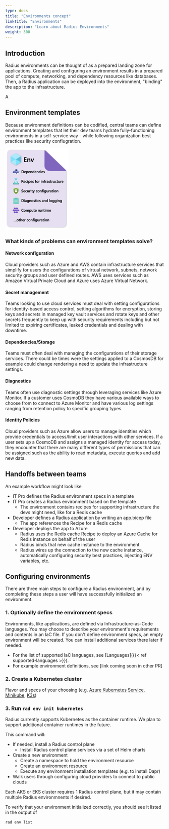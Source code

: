 ```yaml
---
type: docs
title: "Environments concept"
linkTitle: "Environments"
description: "Learn about Radius Environments"
weight: 300
---
```


## Introduction
Radius environments can be thought of as a prepared landing zone for applications. Creating and configuring an environment results in a prepared pool of compute, networking, and dependency resources like databases. Then, a Radius application can be deployed into the environment, "binding" the app to the infrastructure. 

A

## Environment templates
Because environment definitions can be codified, central teams can define environment templates that let their dev teams hydrate fully-functioning environments in a self-service way - while following organization best practices like security confiugration. 

<img src="env-template-example.png" alt="Diagram of example contents for an environment template. It contains dependencies like Dapr, recipes for infrastructure, security configuration, diagnostics and logging, and compute runtime." width="200" />

### What kinds of problems can environment templates solve?
#### Network configuration
Cloud providers such as Azure and AWS contain infrastructure services that simplify for users the configurations of virtual network, subnets, network security groups and user defined routes. AWS uses services such as Amazon Virtual Private Cloud and Azure uses Azure Virtual Network.
#### Secret management
Teams looking to use cloud services must deal with setting configurations for identity-based access control, setting algorithms for encryption, storing keys and secrets in managed key vault services and rotate keys and other secrets frequently to keep up with security requirements including but not limited to expiring certificates, leaked credentials and dealing with downtime.
#### Dependencies/Storage
Teams must often deal with managing the configurations of their storage services. There could be times were the settings applied to a CosmosDB for example could change rendering a need to update the infrastructure settings.
#### Diagnostics
Teams often use diagnostic settings through leveraging services like Azure Monitor. If a customer uses CosmoDB they have various available ways to choose from to connect to Azure Monitor and have various log settings ranging from retention policy to specific grouping types.
#### Identity Policies
Cloud providers such as Azure allow users to manage identities which provide credentials to access/limit user interactions with other services. If a user sets up a CosmoDB and assigns a managed identity for access today, they encounter that there are many different types of permissions that can be assigned such as the ability to read metadata, execute queries and add new data.

## Handoffs between teams
An example workflow might look like
- IT Pro defines the Radius environment specs in a template 
- IT Pro creates a Radius environment based on the template
  - The environment contains recipes for supporting infrastructure the devs might need, like for a Redis cache
- Developer defines a Radius application by writing an app.bicep file
  - The app references the Recipe for a Redis cache 
- Developer deploys the app to Azure 
  - Radius uses the Redis cache Recipe to deploy an Azure Cache for Redis instance on behalf of the user
  - Radius binds that new cache instance to the environment 
  - Radius wires up the connection to the new cache instance, automatically configuring security best practices, injecting ENV variables, etc.

<!-- (TODO - will convert this list ^ to a diagram by v0.12) -->

## Configuring environments
There are three main steps to configure a Radius environment, and by completing these steps a user will have successfully initialized an environment.

### 1. Optionally define the environment specs
Environments, like applications, are defined via Infrastructure-as-Code languages. You may choose to describe your environment's requirements and contents in an IaC file. If you don't define environment specs, an empty environment will be created. You can install additional services there later if needed. 
- For the list of supported IaC languages, see [Languages]({{< ref supported-languages >}}). 
- For example environment definitions, see [link coming soon in other PR]
<!-- TODO add that link ^  -->

### 2. Create a Kubernetes cluster
Flavor and specs of your choosing (e.g. [Azure Kubernetes Service](https://docs.microsoft.com/en-us/azure/aks/tutorial-kubernetes-deploy-cluster), [Minikube](https://kubernetes.io/docs/tasks/tools/install-minikube/), [K3s](https://k3s.io))

### 3. Run `rad env init kubernetes`
Radius currently supports Kubernetes as the container runtime. We plan to support additional container runtimes in the future. 

This command will:
- If needed, install a Radius control plane
    - Install Radius control plane services via a set of Helm charts 
- Create a new environment 
    - Create a namespace to hold the environment resource 
    - Create an environment resource
    - Execute any environment installation templates (e.g. to install Dapr) 
- Walk users through configuring cloud providers to connect to public clouds 

Each AKS or EKS cluster requires 1 Radius control plane, but it may contain multiple Radius environmnents if desired. 

To verify that your environment initialized correctly, you should see it listed in the output of
```bash
rad env list
```
